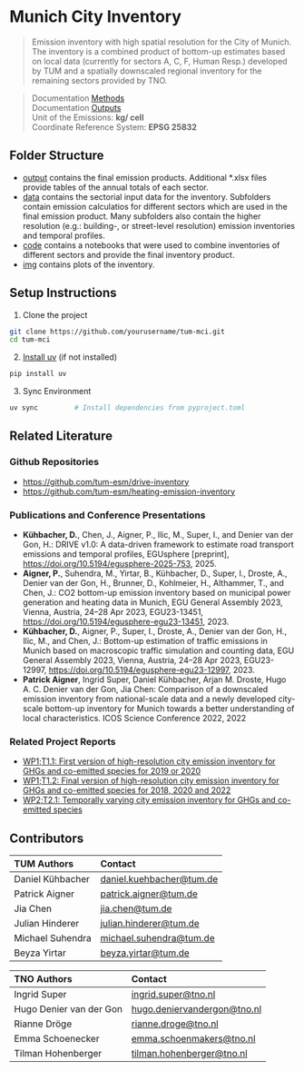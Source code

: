  # Munich City Inventory

> Emission inventory with high spatial resolution for the City of Munich. The inventory is a combined product of bottom-up estimates based on local data (currently for sectors A, C, F, Human Resp.) developed by TUM and a spatially downscaled regional inventory for the remaining sectors provided by TNO.

> Documentation [Methods](doc/documentation.md) <br>
> Documentation [Outputs](output/README.md) <br>
> Unit of the Emissions: **kg/ cell**</br>
> Coordinate Reference System: **EPSG 25832** </br>

## Folder Structure
- [output](output) contains the final emission products. Additional *.xlsx files provide tables of the annual totals of each sector.</br>
- [data](data) contains the sectorial input data for the inventory. Subfolders contain emission calculatios for different sectors which are used in the final emission product. Many subfolders also contain the higher resolution (e.g.: building-, or street-level resolution) emission inventories and temporal profiles.
- [code](code) contains a notebooks that were used to combine inventories of different sectors and provide the final inventory product. 
- [img](img) contains plots of the inventory.


## Setup Instructions

1. Clone the project
```bash
git clone https://github.com/yourusername/tum-mci.git
cd tum-mci
```
2. [Install uv](https://docs.astral.sh/uv/getting-started/installation/) (if not installed)
```bash
pip install uv 
```
3. Sync Environment
```bash
uv sync         # Install dependencies from pyproject.toml
```

## Related Literature

### Github Repositories
- https://github.com/tum-esm/drive-inventory
- https://github.com/tum-esm/heating-emission-inventory

### Publications and Conference Presentations
- **Kühbacher, D.**, Chen, J., Aigner, P., Ilic, M., Super, I., and Denier van der Gon, H.: DRIVE v1.0: A data-driven framework to estimate road transport emissions and temporal profiles, EGUsphere [preprint], https://doi.org/10.5194/egusphere-2025-753, 2025.
- **Aigner, P.**, Suhendra, M., Yirtar, B., Kühbacher, D., Super, I., Droste, A., Denier van der Gon, H., Brunner, D., Kohlmeier, H., Althammer, T., and Chen, J.: CO2 bottom-up emission inventory based on municipal power generation and heating data in Munich, EGU General Assembly 2023, Vienna, Austria, 24–28 Apr 2023, EGU23-13451, https://doi.org/10.5194/egusphere-egu23-13451, 2023.
- **Kühbacher, D.**, Aigner, P., Super, I., Droste, A., Denier van der Gon, H., Ilic, M., and Chen, J.: Bottom-up estimation of traffic emissions in Munich based on macroscopic traffic simulation and counting data, EGU General Assembly 2023, Vienna, Austria, 24–28 Apr 2023, EGU23-12997, https://doi.org/10.5194/egusphere-egu23-12997, 2023.
- **Patrick Aigner**, Ingrid Super, Daniel Kühbacher, Arjan M. Droste, Hugo A. C. Denier van der Gon, Jia Chen: Comparison of a downscaled emission inventory from national-scale data and a newly developed city-scale bottom-up inventory for Munich towards a better understanding of local characteristics. ICOS Science Conference 2022, 2022

### Related Project Reports
- [WP1;T1.1: First version of high-resolution city emission inventory for GHGs and co-emitted species for 2019 or 2020](https://fileshare.icos-cp.eu/s/tyGjs5TmT9FYoJC)
- [WP1;T1.2: Final version of high-resolution city emission inventory for GHGs and co-emitted species for 2018, 2020 and 2022](https://fileshare.icos-cp.eu/s/3ksc9Jiscqw4nWo)
- [WP2;T2.1: Temporally varying city emission inventory for GHGs and co-emitted species](https://fileshare.icos-cp.eu/s/AAnMdZR8efs6CBD)


## Contributors
|TUM Authors|Contact
|:----|:----|
Daniel Kühbacher| daniel.kuehbacher@tum.de
Patrick Aigner| patrick.aigner@tum.de
Jia Chen|  jia.chen@tum.de
Julian Hinderer| julian.hinderer@tum.de
Michael Suhendra| michael.suhendra@tum.de
Beyza Yirtar| beyza.yirtar@tum.de

|TNO Authors|Contact
|:----|:----|
Ingrid Super| ingrid.super@tno.nl
Hugo Denier van der Gon| hugo.deniervandergon@tno.nl
Rianne Dröge| rianne.droge@tno.nl
Emma Schoenecker| emma.schoenmakers@tno.nl
Tilman Hohenberger| tilman.hohenberger@tno.nl

